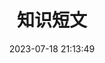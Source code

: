 ---
title: 知识短文
date: 2023-07-18 21:13:49
comments: true
aside: false
top_img: false
type: essay
---